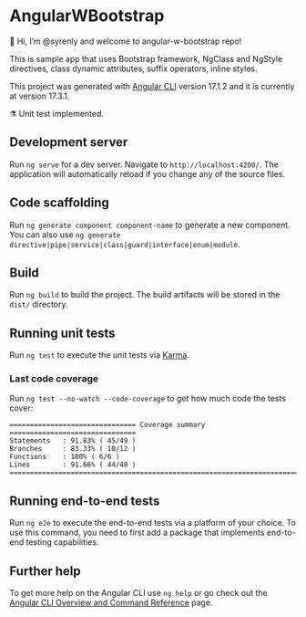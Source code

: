 # AngularWBootstrap

👋 Hi, I’m @syrenly and welcome to angular-w-bootstrap repo!

This is sample app that uses Bootstrap framework, NgClass and NgStyle directives, class dynamic attributes, suffix operators, inline styles.

This project was generated with [Angular CLI](https://github.com/angular/angular-cli) version 17.1.2 and it is currently at version 17.3.1.

⚗️ Unit test implemented.

## Development server

Run `ng serve` for a dev server. Navigate to `http://localhost:4200/`. The application will automatically reload if you change any of the source files.

## Code scaffolding

Run `ng generate component component-name` to generate a new component. You can also use `ng generate directive|pipe|service|class|guard|interface|enum|module`.

## Build

Run `ng build` to build the project. The build artifacts will be stored in the `dist/` directory.

## Running unit tests

Run `ng test` to execute the unit tests via [Karma](https://karma-runner.github.io).

### Last code coverage

Run `ng test --no-watch --code-coverage` to get how much code the tests cover:

```
=============================== Coverage summary ===============================
Statements   : 91.83% ( 45/49 )
Branches     : 83.33% ( 10/12 )
Functions    : 100% ( 6/6 )
Lines        : 91.66% ( 44/48 )
================================================================================
```

## Running end-to-end tests

Run `ng e2e` to execute the end-to-end tests via a platform of your choice. To use this command, you need to first add a package that implements end-to-end testing capabilities.

## Further help

To get more help on the Angular CLI use `ng help` or go check out the [Angular CLI Overview and Command Reference](https://angular.io/cli) page.

